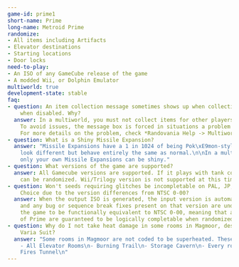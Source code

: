 ```yaml
---
game-id: prime1
short-name: Prime
long-name: Metroid Prime
randomize:
- All items including Artifacts
- Elevator destinations
- Starting locations
- Door locks
need-to-play:
- An ISO of any GameCube release of the game
- A modded Wii, or Dolphin Emulator
multiworld: true
development-state: stable
faq:
- question: An item collection message sometimes shows up when collecting items, even
    when disabled. Why?
  answer: In a multiworld, you must not collect items for other players too quickly.
    To avoid issues, the message box is forced in situations a problem could happen.
    For more details on the problem, check *Randovania Help -> Multiworld*.
- question: What is a Shiny Missile Expansion?
  answer: "Missile Expansions have a 1 in 1024 of being Pok\xE9mon-style shiny: they
    look different but behave entirely the same as normal.\n\nIn a multiworld game,
    only your own Missile Expansions can be shiny."
- question: What versions of the game are supported?
  answer: All Gamecube versions are supported. If it plays with tank controls, it
    can be randomized. Wii/Trilogy version is not supported at this time.
- question: Won't seeds requiring glitches be incompletable on PAL, JP, and Player's
    Choice due to the version differences from NTSC 0-00?
  answer: When the output ISO is generated, the input version is automatically detected,
    and any bug or sequence break fixes present on that version are undone. This reverts
    the game to be functionally equivalent to NTSC 0-00, meaning that all versions
    of Prime are guaranteed to be logically completable when randomized.
- question: Why do I not take heat damage in some rooms in Magmoor, despite not having
    Varia Suit?
  answer: "Some rooms in Magmoor are not coded to be superheated. These include:\n\
    - All Elevator Rooms\n- Burning Trail\n- Storage Cavern\n- Every room after Twin
    Fires Tunnel\n"
---
```


